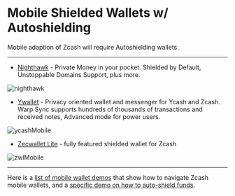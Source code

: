 # Mobile Shielded Wallets w/ Autoshielding

Mobile adaption of Zcash will require Autoshielding wallets.

---

- [Nighthawk](https://nighthawkwallet.com/) - Private Money in your pocket. Shielded by Default, Unstoppable Domains Support, plus more.

![nighthawk](https://user-images.githubusercontent.com/81990132/185261214-8db4ba87-ccce-4067-b19e-0f31253cab7f.jpg)



- [Ywallet](https://ywallet.app/) - Privacy oriented wallet and messenger for Ycash and Zcash. Warp Sync supports hundreds of thousands of transactions and received notes, Advanced mode for power users.
 
![ycashMobile](https://user-images.githubusercontent.com/81990132/185260679-d575b43b-f2a8-41dc-995f-adda8cca4797.jpg)


- [Zecwallet Lite](https://www.zecwallet.co/) - fully featured shielded wallet for Zcash

![zwlMobile](https://user-images.githubusercontent.com/81990132/185260733-dc356079-48ee-44b9-b33c-4db7402f405d.jpg)


---

Here is a [list of mobile wallet demos](https://www.youtube.com/channel/UC3-KM00kjCUheRzO5cq3PAA) that show how to navigate Zcash mobile wallets, and a [specific demo on how to auto-shield funds](https://www.youtube.com/watch?v=W2msuzrxr3s).
